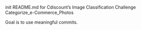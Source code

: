 init README.md for
Cdiscount’s Image Classification Challenge
Categorize_e-Commerce_Photos

Goal is to use meaningful commits.
